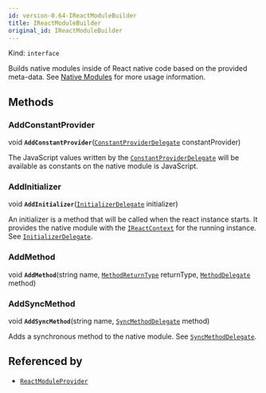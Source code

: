 ```yaml
---
id: version-0.64-IReactModuleBuilder
title: IReactModuleBuilder
original_id: IReactModuleBuilder
---
```


Kind: `interface`



Builds native modules inside of React native code based on the provided meta-data. See [Native Modules](native-modules) for more usage information.



## Methods
### AddConstantProvider
void **`AddConstantProvider`**([`ConstantProviderDelegate`](ConstantProviderDelegate) constantProvider)

The JavaScript values written by the [`ConstantProviderDelegate`](ConstantProviderDelegate) will be available as constants on the native module is JavaScript.



### AddInitializer
void **`AddInitializer`**([`InitializerDelegate`](InitializerDelegate) initializer)

An initializer is a method that will be called when the react instance starts.  It provides the native module with the [`IReactContext`](IReactContext) for the running instance. See [`InitializerDelegate`](InitializerDelegate).



### AddMethod
void **`AddMethod`**(string name, [`MethodReturnType`](MethodReturnType) returnType, [`MethodDelegate`](MethodDelegate) method)



### AddSyncMethod
void **`AddSyncMethod`**(string name, [`SyncMethodDelegate`](SyncMethodDelegate) method)

Adds a synchronous method to the native module.  See [`SyncMethodDelegate`](SyncMethodDelegate).






## Referenced by
- [`ReactModuleProvider`](ReactModuleProvider)
